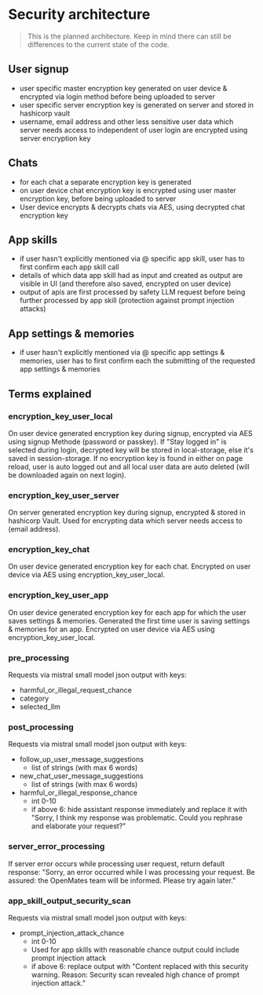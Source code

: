 # Security architecture

> This is the planned architecture. Keep in mind there can still be differences to the current state of the code.

## User signup

- user specific master encryption key generated on user device & encrypted via login method before being uploaded to server
- user specific server encryption key is generated on server and stored in hashicorp vault
- username, email address and other less sensitive user data which server needs access to independent of user login are encrypted using server encryption key


## Chats

- for each chat a separate encryption key is generated
- on user device chat encryption key is encrypted using user master encryption key, before being uploaded to server 
- User device encrypts & decrypts chats via AES, using decrypted chat encryption key


## App skills

- if user hasn't explicitly mentioned via @ specific app skill, user has to first confirm each app skill call
- details of which data app skill had as input and created as output are visible in UI (and therefore also saved, encrypted on user device)
- output of apis are first processed by safety LLM request before being further processed by app skill (protection against prompt injection attacks) 


## App settings & memories

- if user hasn't explicitly mentioned via @ specific app settings & memories, user has to first confirm each the submitting of the requested app settings & memories


## Terms explained

### encryption_key_user_local

On user device generated encryption key during signup, encrypted via AES using signup Methode (password or passkey). If "Stay logged in" is selected during login, decrypted key will be stored in local-storage, else it's saved in session-storage. If no encryption key is found in either on page reload, user is auto logged out and all local user data are auto deleted (will be downloaded again on next login).

### encryption_key_user_server

On server generated encryption key during signup, encrypted & stored in hashicorp Vault. Used for encrypting data which server needs access to (email address).

### encryption_key_chat

On user device generated encryption key for each chat.
Encrypted on user device via AES using encryption_key_user_local.

### encryption_key_user_app

On user device generated encryption key for each app for which the user saves settings & memories. Generated the first time user is saving settings & memories for an app. Encrypted on user device via AES using encryption_key_user_local.

### pre_processing

Requests via mistral small model json output with keys:

- harmful_or_illegal_request_chance
- category
- selected_llm


### post_processing

Requests via mistral small model json output with keys:

- follow_up_user_message_suggestions
	- list of strings (with max 6 words)
- new_chat_user_message_suggestions
	- list of strings (with max 6 words)
- harmful_or_illegal_response_chance
	- int 0-10
	- if above 6: hide assistant response immediately and replace it with "Sorry, I think my response was problematic. Could you rephrase and elaborate your request?"

### server_error_processing

If server error occurs while processing user request, return default response:
"Sorry, an error occurred while I was processing your request. Be assured: the OpenMates team will be informed. Please try again later."

### app_skill_output_security_scan

Requests via mistral small model json output with keys:

- prompt_injection_attack_chance
	- int 0-10
	- Used for app skills with reasonable chance output could include prompt injection attack
	- if above 6: replace output with "Content replaced with this security warning. Reason: Security scan revealed high chance of prompt injection attack."